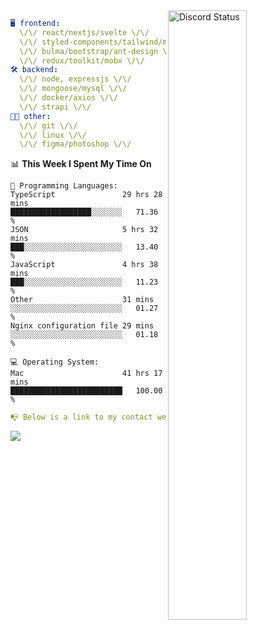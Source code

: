 
<a href="https://discord.com/users/279302975371870218" target="_blank">
    <img width="50%" align="right" alt="Discord Status" src="https://lanyard.cnrad.dev/api/279302975371870218?bg=161B22&borderRadius=5px%205px%200%200&hideTimestamp=true&idleMessage=Just%20chillin%27%20at%20the%20moment&animated=true">
</a>

```yaml
🖥️ frontend: 
  \/\/ react/nextjs/svelte \/\/
  \/\/ styled-components/tailwind/mui/
  \/\/ bulma/bootstrap/ant-design \/\/
  \/\/ redux/toolkit/mobx \/\/
🛠 backend: 
  \/\/ node, expressjs \/\/
  \/\/ mongoose/mysql \/\/
  \/\/ docker/axios \/\/
  \/\/ strapi \/\/
👨‍💻 other: 
  \/\/ git \/\/ 
  \/\/ linux \/\/
  \/\/ figma/photoshop \/\/
```
<!--START_SECTION:waka-->
📊 **This Week I Spent My Time On** 

```text
💬 Programming Languages: 
TypeScript               29 hrs 28 mins      ██████████████████░░░░░░░   71.36 % 
JSON                     5 hrs 32 mins       ███░░░░░░░░░░░░░░░░░░░░░░   13.40 % 
JavaScript               4 hrs 38 mins       ███░░░░░░░░░░░░░░░░░░░░░░   11.23 % 
Other                    31 mins             ░░░░░░░░░░░░░░░░░░░░░░░░░   01.27 % 
Nginx configuration file 29 mins             ░░░░░░░░░░░░░░░░░░░░░░░░░   01.18 % 

💻 Operating System: 
Mac                      41 hrs 17 mins      █████████████████████████   100.00 % 
```


<!--END_SECTION:waka-->
```yaml
📭 Below is a link to my contact website 
```
<a href="https://mxns.xyz" target="_black"> <img src="https://img.shields.io/badge/website-161B22?style=for-the-badge&logo=About.me&logoColor=white"></img> <a/>

